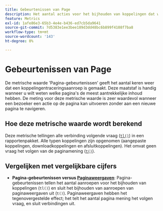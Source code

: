 ```yaml
---
title: Gebeurtenissen van Page
description: Het aantal acties voor het bijhouden van koppelingen dat wordt geactiveerd.
feature: Metrics
exl-id: 1afe86e3-65b3-4e4e-b436-ed7cb5da9641
source-git-commit: 7d5383e1ee3bee189d3dd48bc6b899f4108f7ba8
workflow-type: tm+mt
source-wordcount: '143'
ht-degree: 0%

---
```


# Gebeurtenissen van Page

De metrische waarde &#39;Pagina-gebeurtenissen&#39; geeft het aantal keren weer dat een koppelingentraceringsaanroep is gemaakt. Deze maatstaf is handig wanneer u wilt weten welke pagina&#39;s de meest aantrekkelijke inhoud hebben. De meting voor deze metrische waarde is zeer waardevol wanneer een bezoeker een actie op de pagina kan uitvoeren zonder aan een nieuwe pagina te navigeren.

## Hoe deze metrische waarde wordt berekend

Deze metrische tellingen alle verbinding volgende vraag ([`tl()`](/help/implement/vars/functions/tl-method.md)) in een rapportenpakket. Alle typen koppelingen zijn opgenomen (aangepaste koppelingen, downloadkoppelingen en afsluitkoppelingen). Het omvat geen vraag het volgen van de paginamening ([`t()`](/help/implement/vars/functions/t-method.md)).

## Vergelijken met vergelijkbare cijfers

* **Pagina-gebeurtenissen versus [Paginaweergaven](page-views.md)**: Pagina-gebeurtenissen tellen het aantal aanroepen voor het bijhouden van koppelingen (`tl()`) en sluit het bijhouden van aanroepen van paginaweergaven uit (`t()`). Paginaweergaven hebben het tegenovergestelde effect; het telt het aantal pagina mening het volgen vraag, en sluit verbindingen uit.
